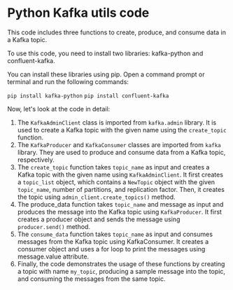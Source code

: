 # Python Kafka utils code
This code includes three functions to create, produce, and consume data in a Kafka topic.

To use this code, you need to install two libraries: kafka-python and confluent-kafka.

You can install these libraries using pip. Open a command prompt or terminal and run the following commands:

`pip install kafka-python`
`pip install confluent-kafka`

Now, let's look at the code in detail:

1. The `KafkaAdminClient` class is imported from `kafka.admin` library. It is used to create a Kafka topic with the given name using the `create_topic` function.
2. The `KafkaProducer` and `KafkaConsumer` classes are imported from `kafka` library. They are used to produce and consume data from a Kafka topic, respectively.
3. The `create_topic` function takes `topic_name` as input and creates a Kafka topic with the given name using `KafkaAdminClient`. It first creates a `topic_list` object, which contains a `NewTopic` object with the given `topic_name`, number of partitions, and replication factor. Then, it creates the topic using `admin_client.create_topics()` method.
4. The produce_data function takes `topic_name` and message as input and produces the message into the Kafka topic using `KafkaProducer`. It first creates a producer object and sends the message using `producer.send()` method.
5. The `consume_data` function takes `topic_name` as input and consumes messages from the Kafka topic using KafkaConsumer. It creates a consumer object and uses a for loop to print the messages using message.value attribute.
6. Finally, the code demonstrates the usage of these functions by creating a topic with name `my_topic`, producing a sample message into the topic, and consuming the messages from the same topic.

